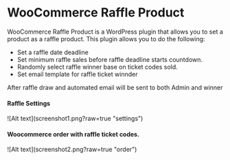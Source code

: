 # WooCommerce Raffle Product
WooCommerce Raffle Product is a WordPress plugin that allows you to set a product as a raffle product. This plugin allows you to do the following:
<ul>
    <li> Set a raffle date deadline </li>
    <li> Set minimum raffle sales before raffle deadline starts countdown. </li>
    <li> Randomly select raffle winner base on ticket codes sold. </li>
    <li> Set email template for raffle ticket winnder </li>
</ul>
After raffle draw and automated email will be sent to both Admin and winner

<h4>Raffle Settings</h4>
![Alt text](screenshot1.png?raw=true "settings")

<br />

<h4>Woocommerce order with raffle ticket codes.</h4>
![Alt text](screenshot2.png?raw=true "order")